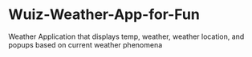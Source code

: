 # Wuiz-Weather-App-for-Fun
Weather Application that displays temp, weather, weather location, and popups based on current weather phenomena
